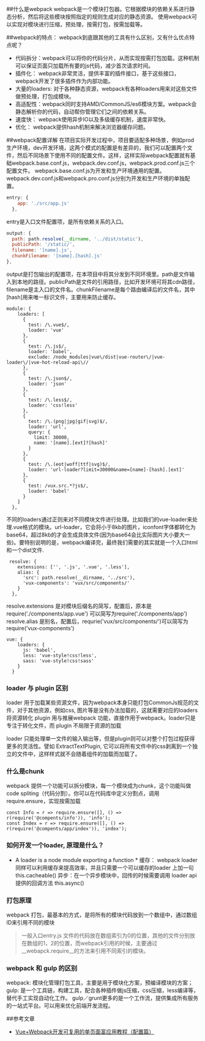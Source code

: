 ##什么是webpack
webpack是一个模块打包器。它根据模块的依赖关系进行静态分析，然后将这些模块按照指定的规则生成对应的静态资源。
使用webpack可以实现对模块进行压缩，预处理，按需打包，按需加载等。

##webpack的特点：
webpack到底跟其他的工具有什么区别，又有什么优点特点呢？
* 代码拆分：webpack可以将你的代码分片，从而实现按需打包加载。这种机制可以保证页面只加载所有要的js代码，减少首次请求时间。
* 插件化： webpack非常灵活，提供丰富的插件接口，基于这些接口，webpack开发了很多插件作为内部功能。
* 大量的loaders: 对于各种静态资源，webpack有各种loaders用来对这些文件做预处理，打包成模块。
* 高适配性：webpack同时支持AMD/CommonJS/es6模块方案。webpack会静态解析你的代码，自动帮你管理它们之间的依赖关系。
* 速度快： webpack使用异步IO以及多级缓存机制，速度非常快。
* 优化： webpack提供hash机制来解决浏览器缓存问题。

##webpack配置详解
在项目实际开发过程中，项目要适配多种场景，例如prod生产环境，dev开发环境，这两个模式的配置是有差异的，我们可以配置两个文件，然后不同场景下使用不同的配置文件。这样，这样实际webpack配置就有基础webpack.base.conf.js，webpack.dev.conf.js，webpack.prod.conf.js三个配置文件。
webpack.base.conf.js为开发和生产环境通用的配置。
webpack.dev.conf.js和webpack.pro.conf.js分别为开发和生产环境的单独配置。
```js
entry: {
    app: './src/app.js'
  },
```
entry是入口文件配置项，是所有依赖关系的入口。
```js
output: {
  path: path.resolve(__dirname, '../dist/static'),
  publicPath: '/static/',
  filename: '[name].js',
  chunkFilename: '[name].[hash].js'
},
```
output是打包输出的配置项，在本项目中将其分发到不同环境里。path是文件输入到本地的路径。publicPath是文件的引用路径，比如开发环境可将其cdn路径，filename是主入口的文件名。chunkFilename是每个路由编译后的文件名，其中[hash]用来唯一标识文件，主要用来防止缓存。

```
module: {
    loaders: [
      {
        test: /\.vue$/,
        loader: 'vue'
      },
      {
        test: /\.js$/,
        loader: 'babel',
        exclude: /node_modules|vue\/dist|vue-router\/|vue-loader\/|vue-hot-reload-api\//
      },
      {
        test: /\.json$/,
        loader: 'json'
      },
      {
        test: /\.less$/,
        loader: 'css!less'
      },
      {
        test: /\.(png|jpg|gif|svg)$/,
        loader: 'url',
        query: {
          limit: 30000,
          name: '[name].[ext]?[hash]'
        }
      },
      {
        test: /\.(eot|woff|ttf|svg)$/,
        loader: 'url-loader?limit=30000&name=[name]-[hash].[ext]'
      },
      {
        test: /vux.src.*?js$/,
        loader: 'babel'
      }
    ]
  },
```

不同的loaders通过正则来对不同模块文件进行处理。比如我们的vue-loader来处理.vue格式的模块。url-loader，它会将小于8kb的图片，iconfont字体都转化为base64，超过8kb的才会生成具体文件(因为base64会比实际图片大小要大一些)。要特别说明的是，webpack编译完，最终我们需要的其实就是一个入口html和一个dist文件.

```
 resolve: {
    extensions: ['', '.js', '.vue', '.less'],
    alias: {
      'src': path.resolve(__dirname, '../src'),
      'vux-components': 'vux/src/components/'
    }
  },
```

resolve.extensions 是对模块后缀名的简写，配置后，原本是require('./components/app.vue') 可以简写为require('./components/app')
resolve.alias 是别名，配置后，requrie('vux/src/components/')可以简写为require('vux-components')

```
vue: {
    loaders: {
      js: 'babel',
      less: 'vue-style!css!less',
      sass: 'vue-style!css!sass'
    }
  }
```



### loader 与 plugin 区别
loader 用于加载某些资源文件，因为webpack本身只能打包CommonJs规范的文件，对于其他资源，例如css, 图片等是没有办法加载的，这就需要对应的loaders 将资源转化
plugin
用与推展webpack 功能，直接作用于webpack。loader只是专注于转化文件，而 plugin 不局限于资源的加载

loader 只能处理单一文件的输入输出等，但是plugin则可以对整个打包过程获得更多的灵活性。譬如 ExtractTextPlugin, 它可以将所有文件中的css剥离到一个独立的文件中，这样样式就不会随着组件的加载而加载了。

### 什么是chunk
webpack 提供一个功能可以拆分模块，每一个模块成为chunk，这个功能叫做code spliting（代码分割）。你可以在代码库中定义分割点，调用require.ensure，实现按需加载
```
const Info = r => require.ensure([], () => r(require('@compents/info')), 'info');
const Index = r => require.ensure([], () => r(require('@compents/app/index')), 'index');
``` 

### 如何开发一个loader, 原理是什么？
* A loader is a node module exporting a function *
缓存： webpack loader 同样可以利用缓存来提高效率，并且只需要一个可以缓存的loader 上加一句 this.cacheable() 
异步：在一个异步模块中，回传的时候需要调用 loader api 提供的回调方法 this.async()


### 打包原理
webpack 打包，最基本的方式，是将所有的模块代码放到一个数组中，通过数组ID来引用不同的模块
> 一般入口entry.js 文件的代码放在数组索引为0的位置，其他的文件分别放在数组的1，2的位置，而webpack引用的时候，主要通过__webapck.require__的方法来引用不同索引的模块。


### webpack 和 gulp 的区别
webpack: 模块化管理打包工具，主要是用于模块化方案，预编译模块的方案；
gulp: 是一个工具链，构建工具，配合各种插件做js压缩，css压缩，less编译等，替代手工实现自动化工作。
gulp／grunt更多的是一个工作流，提供集成所有服务的一站式平台。可以用来优化前端开发流程。










##参考文章
* [Vue+Webpack开发可复用的单页面富应用教程（配置篇）](https://www.talkingcoder.com/article/6310080842228107877)



